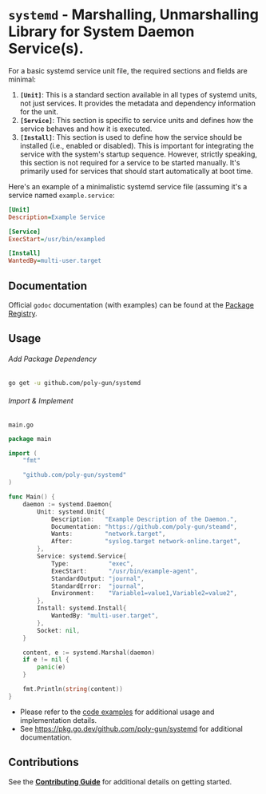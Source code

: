 # `systemd` - Marshalling, Unmarshalling Library for System Daemon Service(s).

For a basic systemd service unit file, the required sections and fields are minimal:

1. **`[Unit]`**: This is a standard section available in all types of systemd units, not just services. It provides the metadata and dependency information for the unit.
2. **`[Service]`**: This section is specific to service units and defines how the service behaves and how it is executed.
3. **`[Install]`**: This section is used to define how the service should be installed (i.e., enabled or disabled). This is important for integrating the service with the system's startup sequence. However, strictly speaking, this section is not required for a service to be started manually. It's primarily used for services that should start automatically at boot time.

Here's an example of a minimalistic systemd service file (assuming it's a service named `example.service`:

```ini
[Unit]
Description=Example Service

[Service]
ExecStart=/usr/bin/exampled

[Install]
WantedBy=multi-user.target
```

## Documentation

Official `godoc` documentation (with examples) can be found at the [Package Registry](https://pkg.go.dev/github.com/poly-gun/systemd).

## Usage

###### Add Package Dependency

```bash
go get -u github.com/poly-gun/systemd
```

###### Import & Implement

`main.go`

```go
package main

import (
	"fmt"

	"github.com/poly-gun/systemd"
)

func Main() {
	daemon := systemd.Daemon{
		Unit: systemd.Unit{
			Description:   "Example Description of the Daemon.",
			Documentation: "https://github.com/poly-gun/steamd",
			Wants:         "network.target",
			After:         "syslog.target network-online.target",
		},
		Service: systemd.Service{
			Type:           "exec",
			ExecStart:      "/usr/bin/example-agent",
			StandardOutput: "journal",
			StandardError:  "journal",
			Environment:    "Variable1=value1,Variable2=value2",
		},
		Install: systemd.Install{
			WantedBy: "multi-user.target",
		},
		Socket: nil,
	}

	content, e := systemd.Marshal(daemon)
	if e != nil {
		panic(e)
	}

	fmt.Println(string(content))
}
```

- Please refer to the [code examples](./example_test.go) for additional usage and implementation details.
- See https://pkg.go.dev/github.com/poly-gun/systemd for additional documentation.

## Contributions

See the [**Contributing Guide**](./CONTRIBUTING.md) for additional details on getting started.
